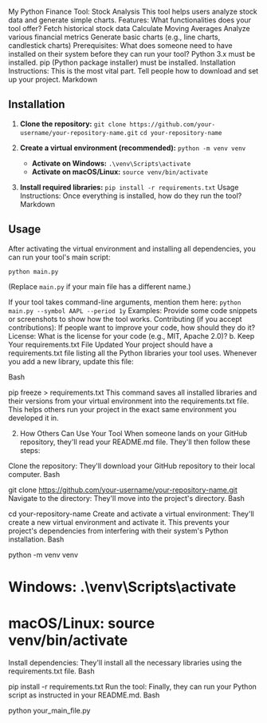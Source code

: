 My Python Finance Tool: Stock Analysis
This tool helps users analyze stock data and generate simple charts.
Features: What functionalities does your tool offer?
Fetch historical stock data
Calculate Moving Averages
Analyze various financial metrics
Generate basic charts (e.g., line charts, candlestick charts)
Prerequisites: What does someone need to have installed on their system before they can run your tool?
Python 3.x must be installed.
pip (Python package installer) must be installed.
Installation Instructions: This is the most vital part. Tell people how to download and set up your project.
Markdown

## Installation

1.  **Clone the repository:**
    `git clone https://github.com/your-username/your-repository-name.git`
    `cd your-repository-name`

2.  **Create a virtual environment (recommended):**
    `python -m venv venv`

    * **Activate on Windows:**
        `.\venv\Scripts\activate`
    * **Activate on macOS/Linux:**
        `source venv/bin/activate`

3.  **Install required libraries:**
    `pip install -r requirements.txt`
Usage Instructions: Once everything is installed, how do they run the tool?
Markdown

## Usage

After activating the virtual environment and installing all dependencies, you can run your tool's main script:

`python main.py`

(Replace `main.py` if your main file has a different name.)

If your tool takes command-line arguments, mention them here:
`python main.py --symbol AAPL --period 1y`
Examples: Provide some code snippets or screenshots to show how the tool works.
Contributing (if you accept contributions): If people want to improve your code, how should they do it?
License: What is the license for your code (e.g., MIT, Apache 2.0)?
b. Keep Your requirements.txt File Updated
Your project should have a requirements.txt file listing all the Python libraries your tool uses. Whenever you add a new library, update this file:

Bash

pip freeze > requirements.txt
This command saves all installed libraries and their versions from your virtual environment into the requirements.txt file. This helps others run your project in the exact same environment you developed it in.

2. How Others Can Use Your Tool
When someone lands on your GitHub repository, they'll read your README.md file. They'll then follow these steps:

Clone the repository: They'll download your GitHub repository to their local computer.
Bash

git clone https://github.com/your-username/your-repository-name.git
Navigate to the directory: They'll move into the project's directory.
Bash

cd your-repository-name
Create and activate a virtual environment: They'll create a new virtual environment and activate it. This prevents your project's dependencies from interfering with their system's Python installation.
Bash

python -m venv venv
# Windows: .\venv\Scripts\activate
# macOS/Linux: source venv/bin/activate
Install dependencies: They'll install all the necessary libraries using the requirements.txt file.
Bash

pip install -r requirements.txt
Run the tool: Finally, they can run your Python script as instructed in your README.md.
Bash

python your_main_file.py
